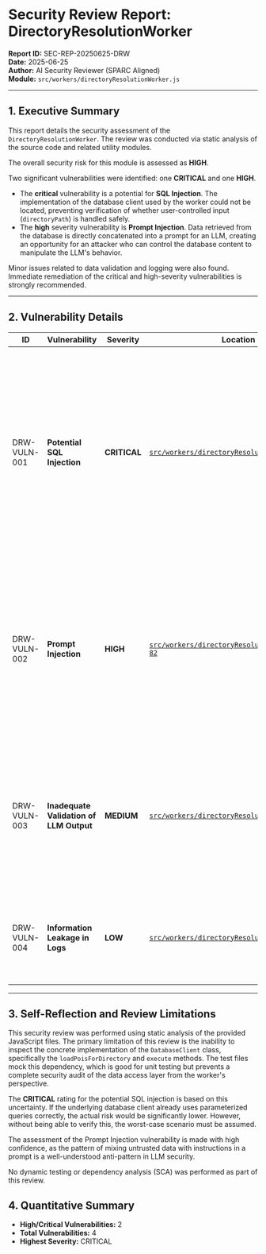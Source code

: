 # Security Review Report: DirectoryResolutionWorker

**Report ID:** SEC-REP-20250625-DRW  
**Date:** 2025-06-25  
**Author:** AI Security Reviewer (SPARC Aligned)  
**Module:** `src/workers/directoryResolutionWorker.js`

---

## 1. Executive Summary

This report details the security assessment of the `DirectoryResolutionWorker`. The review was conducted via static analysis of the source code and related utility modules.

The overall security risk for this module is assessed as **HIGH**.

Two significant vulnerabilities were identified: one **CRITICAL** and one **HIGH**.

-   The **critical** vulnerability is a potential for **SQL Injection**. The implementation of the database client used by the worker could not be located, preventing verification of whether user-controlled input (`directoryPath`) is handled safely.
-   The **high** severity vulnerability is **Prompt Injection**. Data retrieved from the database is directly concatenated into a prompt for an LLM, creating an opportunity for an attacker who can control the database content to manipulate the LLM's behavior.

Minor issues related to data validation and logging were also found. Immediate remediation of the critical and high-severity vulnerabilities is strongly recommended.

---

## 2. Vulnerability Details

| ID | Vulnerability | Severity | Location | Description & Recommendation |
| --- | --- | --- | --- | --- |
| DRW-VULN-001 | **Potential SQL Injection** | **CRITICAL** | [`src/workers/directoryResolutionWorker.js:50`](src/workers/directoryResolutionWorker.js:50) | **Description:** The worker calls `this.dbClient.loadPoisForDirectory(directoryPath)`. The `directoryPath` parameter originates from the job data and is therefore user-controllable. The implementation of `loadPoisForDirectory` is not available for review due to a discrepancy where the worker imports a `DatabaseClient` that does not appear to be exported from `src/utils/sqliteDb.js`. If this method constructs a SQL query via string concatenation with the `directoryPath`, it is vulnerable to SQL Injection. <br><br> **Recommendation:**  **1. Resolve Code Discrepancy:** Correct the import in `directoryResolutionWorker.js` to use the `DatabaseManager` or fix the export in `sqliteDb.js`. **2. Enforce Parameterized Queries:** Ensure that the implementation of `loadPoisForDirectory` uses parameterized queries (prepared statements) exclusively. The `directoryPath` must be passed as a parameter, not concatenated into the SQL string. |
| DRW-VULN-002 | **Prompt Injection** | **HIGH** | [`src/workers/directoryResolutionWorker.js:76-82`](src/workers/directoryResolutionWorker.js:76-82) | **Description:** The `_resolveRelationships` method constructs a prompt by embedding POI data directly using `JSON.stringify(pois)`. This data is retrieved from the database and could be influenced by an upstream process. An attacker who can control the content of a POI (e.g., its name or other details) could inject malicious instructions into the prompt, potentially causing the LLM to ignore its original instructions, leak sensitive data from its context, or generate malicious output. <br><br> **Recommendation:** Implement a clear separation between instructions and data in the prompt. For example, use a format where the data is clearly demarcated and instruct the LLM to treat it solely as data for analysis, not as part of its operational instructions. Consider input sanitization on the POI data before it is ever stored in the database. |
| DRW-VULN-003 | **Inadequate Validation of LLM Output** | **MEDIUM** | [`src/workers/directoryResolutionWorker.js:85`](src/workers/directoryResolutionWorker.js:85) | **Description:** The response from the LLM is parsed using `JSON.parse`, but its structure is not validated against a schema. The code only performs basic checks for the existence of the `relationships` array and its elements. A malformed or malicious response from a compromised or manipulated LLM could lead to runtime errors or unexpected behavior (e.g., if `rel.from` is not a valid ID). <br><br> **Recommendation:** Implement strict schema validation on the parsed JSON object before it is used. Use a library like `ajv` to define and enforce a schema that ensures `relationships` is an array of objects, and that each object contains the required keys (`from`, `to`, `type`) with the correct data types. |
| DRW-VULN-004 | **Information Leakage in Logs** | **LOW** | [`src/workers/directoryResolutionWorker.js:87`](src/workers/directoryResolutionWorker.js:87) | **Description:** If `JSON.parse` fails, the entire raw response from the LLM is logged to the console. In a production environment, this could leak sensitive information contained within the LLM's context or lead to log flooding if the response is very large. <br><br> **Recommendation:** In production environments, avoid logging the full, raw response. Log a truncated version or only the relevant error metadata. |

---

## 3. Self-Reflection and Review Limitations

This security review was performed using static analysis of the provided JavaScript files. The primary limitation of this review is the inability to inspect the concrete implementation of the `DatabaseClient` class, specifically the `loadPoisForDirectory` and `execute` methods. The test files mock this dependency, which is good for unit testing but prevents a complete security audit of the data access layer from the worker's perspective.

The **CRITICAL** rating for the potential SQL injection is based on this uncertainty. If the underlying database client already uses parameterized queries correctly, the actual risk would be significantly lower. However, without being able to verify this, the worst-case scenario must be assumed.

The assessment of the Prompt Injection vulnerability is made with high confidence, as the pattern of mixing untrusted data with instructions in a prompt is a well-understood anti-pattern in LLM security.

No dynamic testing or dependency analysis (SCA) was performed as part of this review.

## 4. Quantitative Summary

-   **High/Critical Vulnerabilities:** 2
-   **Total Vulnerabilities:** 4
-   **Highest Severity:** CRITICAL